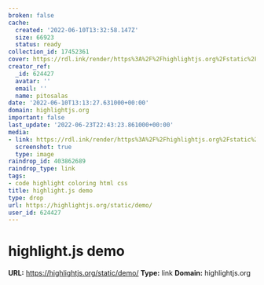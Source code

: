 ```yaml
---
broken: false
cache:
  created: '2022-06-10T13:32:58.147Z'
  size: 66923
  status: ready
collection_id: 17452361
cover: https://rdl.ink/render/https%3A%2F%2Fhighlightjs.org%2Fstatic%2Fdemo%2F
creator_ref:
  _id: 624427
  avatar: ''
  email: ''
  name: pitosalas
date: '2022-06-10T13:13:27.631000+00:00'
domain: highlightjs.org
important: false
last_update: '2022-06-23T22:43:23.861000+00:00'
media:
- link: https://rdl.ink/render/https%3A%2F%2Fhighlightjs.org%2Fstatic%2Fdemo%2F
  screenshot: true
  type: image
raindrop_id: 403862689
raindrop_type: link
tags:
- code highlight coloring html css
title: highlight.js demo
type: drop
url: https://highlightjs.org/static/demo/
user_id: 624427
---
```


# highlight.js demo

**URL:** https://highlightjs.org/static/demo/
**Type:** link
**Domain:** highlightjs.org
